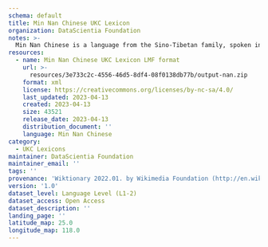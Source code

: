 ```yaml
---
schema: default
title: Min Nan Chinese UKC Lexicon
organization: DataScientia Foundation
notes: >-
  Min Nan Chinese is a language from the Sino-Tibetan family, spoken in Eurasia. The UKC Lexicon of Min Nan Chinese is represented as a lexico-semantic network. It consists of words, word senses, synsets, as well as sense-level and synset-level relationships.
resources:
  - name: Min Nan Chinese UKC Lexicon LMF format
    url: >-
      resources/3e733c2c-4556-46d5-8df4-08f0138db77b/output-nan.zip
    format: xml
    license: https://creativecommons.org/licenses/by-nc-sa/4.0/
    last_updated: 2023-04-13
    created: 2023-04-13
    size: 43521
    release_date: 2023-04-13
    distribution_document: ''
    language: Min Nan Chinese
category:
  - UKC Lexicons
maintainer: DataScientia Foundation
maintainer_email: ''
tags: ''
provenance: 'Wiktionary 2022.01. by Wikimedia Foundation (http://en.wiktionary.org); CogNet 2.1 by Khuyagbaatar Batsuren, National University of Mongolia (http://cognet.ukc.disi.unitn.it); KinDiv: Kinship Diversity 1.0 by Temuulen Khishigsuren (http://ukc.disi.unitn.it/index.php/kinship/); UniMet: Universal Metonymy 1.0 by Temuulen Khishigsuren and Gábor Bella (http://ukc.disi.unitn.it/index.php/metonymy/); MorphyNet 2.0 by Gábor Bella and Khuyagbaatar Batsuren (http://ukc.disi.unitn.it/index.php/morphynet/); Princeton WordNet 2.1 by Princeton University (https://wordnet.princeton.edu)'
version: '1.0'
dataset_level: Language Level (L1-2)
dataset_access: Open Access
dataset_description: ''
landing_page: ''
latitude_map: 25.0
longitude_map: 118.0
---
```

